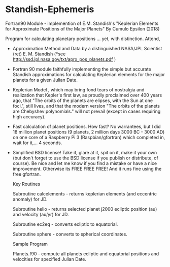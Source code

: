 # Standish-Ephemeris
Fortran90 Module - implemention of E.M. Standish's "Keplerian Elements for Approximate Positions of the Major Planets" 
By Cumulo Epsilon (2018)

Program for calculating planetary positions ... yet, with distinction. Attend,

- Approximation Method and Data by a distinguished NASA/JPL Scientist (ret) E. M. Standish
  (*see http://ssd.jpl.nasa.gov/txt/aprx_pos_planets.pdf )

- Fortran 90 module faithfully implementing the simple but accurate Standish approximations for 
  calculating Keplerian elements for the major planets for a given Julian Date. 
  
 - Keplerian Model , which may bring fond tears of nostralgia and realization that Kepler's first law, as
   proudly proclaimed over 400 years ago, that "The orbits of the planets are elipses, with the Sun at 
   one foci.", still lives, and that the modern version "The orbits of the planets are Chebyshev polynomials." 
   will not prevail (except in cases requiring high accuracy).
  
 - Fast calculation of planet positions. How fast? No warrantees, but I did 18 million planet positions
   (9 planets, 2 million days 3000 BC - 3000 AD) on one core of a Raspberry Pi 3 (Raspbian/gfortran)
   which completed in, wait for it,...  4 seconds.

 - Simplified BSD license! Take it, glare at it, spit on it, make it your own (but don't forget to use 
   the BSD license if you publish or distribute, of course). Be nice and let me know if you find a mistake
   or have a nice improvement. Otherwise its FREE FREE FREE! And it runs fine using the free gfortran.
   
   Key Routines
   
   Subroutine calcelements - returns keplerian elements (and eccentric anomaly) for JD.
   
   Subroutine helio  - returns selected planet j2000 ecliptic position (au) and velocity (au/yr) for JD.
   
   Subroutine ec2eq - converts ecliptic to equatorial.
   
   Subroutine sphere - converts to spherical coordinates.
   
   Sample Program
   
   Planets.f90 - compute all planets ecliptic and equatorial positions and velocities for specified Julian Date.
   
